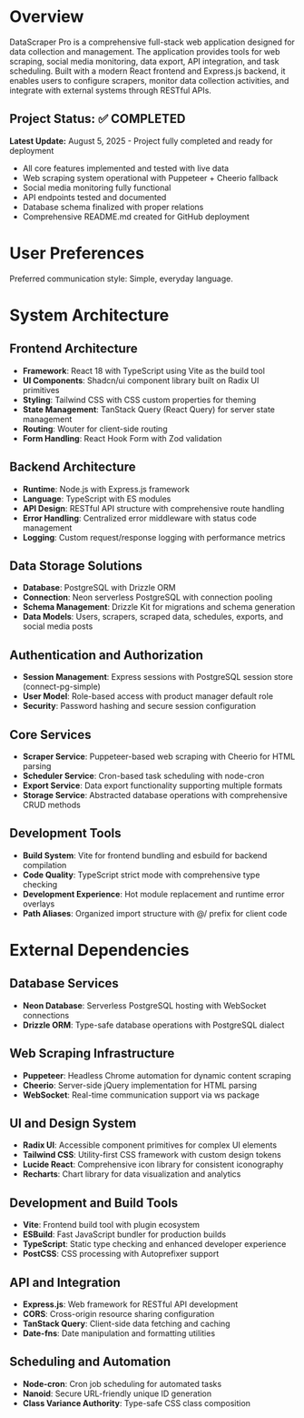 # Overview

DataScraper Pro is a comprehensive full-stack web application designed for data collection and management. The application provides tools for web scraping, social media monitoring, data export, API integration, and task scheduling. Built with a modern React frontend and Express.js backend, it enables users to configure scrapers, monitor data collection activities, and integrate with external systems through RESTful APIs.

## Project Status: ✅ COMPLETED

**Latest Update:** August 5, 2025 - Project fully completed and ready for deployment
- All core features implemented and tested with live data
- Web scraping system operational with Puppeteer + Cheerio fallback
- Social media monitoring fully functional
- API endpoints tested and documented
- Database schema finalized with proper relations
- Comprehensive README.md created for GitHub deployment

# User Preferences

Preferred communication style: Simple, everyday language.

# System Architecture

## Frontend Architecture
- **Framework**: React 18 with TypeScript using Vite as the build tool
- **UI Components**: Shadcn/ui component library built on Radix UI primitives
- **Styling**: Tailwind CSS with CSS custom properties for theming
- **State Management**: TanStack Query (React Query) for server state management
- **Routing**: Wouter for client-side routing
- **Form Handling**: React Hook Form with Zod validation

## Backend Architecture
- **Runtime**: Node.js with Express.js framework
- **Language**: TypeScript with ES modules
- **API Design**: RESTful API structure with comprehensive route handling
- **Error Handling**: Centralized error middleware with status code management
- **Logging**: Custom request/response logging with performance metrics

## Data Storage Solutions
- **Database**: PostgreSQL with Drizzle ORM
- **Connection**: Neon serverless PostgreSQL with connection pooling
- **Schema Management**: Drizzle Kit for migrations and schema generation
- **Data Models**: Users, scrapers, scraped data, schedules, exports, and social media posts

## Authentication and Authorization
- **Session Management**: Express sessions with PostgreSQL session store (connect-pg-simple)
- **User Model**: Role-based access with product manager default role
- **Security**: Password hashing and secure session configuration

## Core Services
- **Scraper Service**: Puppeteer-based web scraping with Cheerio for HTML parsing
- **Scheduler Service**: Cron-based task scheduling with node-cron
- **Export Service**: Data export functionality supporting multiple formats
- **Storage Service**: Abstracted database operations with comprehensive CRUD methods

## Development Tools
- **Build System**: Vite for frontend bundling and esbuild for backend compilation
- **Code Quality**: TypeScript strict mode with comprehensive type checking
- **Development Experience**: Hot module replacement and runtime error overlays
- **Path Aliases**: Organized import structure with @/ prefix for client code

# External Dependencies

## Database Services
- **Neon Database**: Serverless PostgreSQL hosting with WebSocket connections
- **Drizzle ORM**: Type-safe database operations with PostgreSQL dialect

## Web Scraping Infrastructure
- **Puppeteer**: Headless Chrome automation for dynamic content scraping
- **Cheerio**: Server-side jQuery implementation for HTML parsing
- **WebSocket**: Real-time communication support via ws package

## UI and Design System
- **Radix UI**: Accessible component primitives for complex UI elements
- **Tailwind CSS**: Utility-first CSS framework with custom design tokens
- **Lucide React**: Comprehensive icon library for consistent iconography
- **Recharts**: Chart library for data visualization and analytics

## Development and Build Tools
- **Vite**: Frontend build tool with plugin ecosystem
- **ESBuild**: Fast JavaScript bundler for production builds
- **TypeScript**: Static type checking and enhanced developer experience
- **PostCSS**: CSS processing with Autoprefixer support

## API and Integration
- **Express.js**: Web framework for RESTful API development
- **CORS**: Cross-origin resource sharing configuration
- **TanStack Query**: Client-side data fetching and caching
- **Date-fns**: Date manipulation and formatting utilities

## Scheduling and Automation
- **Node-cron**: Cron job scheduling for automated tasks
- **Nanoid**: Secure URL-friendly unique ID generation
- **Class Variance Authority**: Type-safe CSS class composition